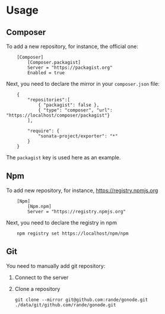 Usage
=====

Composer
--------

To add a new repository, for instance, the official one:

        [Composer]
            [Composer.packagist]
            Server = "https://packagist.org"
            Enabled = true

Next, you need to declare the mirror in your ``composer.json`` file:

        {
            "repositories":[
                { "packagist": false },
                { "type": "composer", "url": "https://localhost/composer/packagist"}
            ],
        
            "require": {
                "sonata-project/exporter": "*"
            }
        }

The ``packagist`` key is used here as an example.

Npm
---

To add new repository, for instance, https://registry.npmjs.org

        [Npm]
            [Npm.npm]
            Server = "https://registry.npmjs.org"
            
Next, you need to declare the registry in npm

        npm registry set https://localhost/npm/npm

Git
---

You need to manually add git repository:

 1. Connect to the server
 2. Clone a repository
        
        git clone --mirror git@github.com:rande/gonode.git ./data/git/github.com/rande/gonode.git
